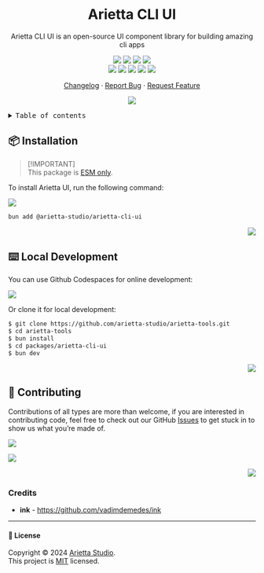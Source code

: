 <div align="center"><a name="readme-top"></a>

<h1>Arietta CLI UI</h1>

Arietta CLI UI is an open-source UI component library for building amazing cli apps

[![][npm-release-shield]][npm-release-link]
[![][github-releasedate-shield]][github-releasedate-link]
[![][github-action-test-shield]][github-action-test-link]
[![][github-action-release-shield]][github-action-release-link]<br/>
[![][github-contributors-shield]][github-contributors-link]
[![][github-forks-shield]][github-forks-link]
[![][github-stars-shield]][github-stars-link]
[![][github-issues-shield]][github-issues-link]
[![][github-license-shield]][github-license-link]

[Changelog](./CHANGELOG.md) · [Report Bug][github-issues-link] · [Request Feature][github-issues-link]

![](https://raw.githubusercontent.com/andreasbm/readme/master/assets/lines/rainbow.png)

</div>

<details>
<summary><kbd>Table of contents</kbd></summary>

#### TOC

- [📦 Installation](#-installation)
- [⌨️ Local Development](#️-local-development)
- [🤝 Contributing](#-contributing)
- [Credits](#credits)

####

</details>

## 📦 Installation

> \[!IMPORTANT]\
> This package is [ESM only](https://gist.github.com/sindresorhus/a39789f98801d908bbc7ff3ecc99d99c).

To install Arietta UI, run the following command:

[![][bun-shield]][bun-link]

```bash
bun add @arietta-studio/arietta-cli-ui
```

<div align="right">

[![][back-to-top]](#readme-top)

</div>

## ⌨️ Local Development

You can use Github Codespaces for online development:

[![][github-codespace-shield]][github-codespace-link]

Or clone it for local development:

```bash
$ git clone https://github.com/arietta-studio/arietta-tools.git
$ cd arietta-tools
$ bun install
$ cd packages/arietta-cli-ui
$ bun dev
```

<div align="right">

[![][back-to-top]](#readme-top)

</div>

## 🤝 Contributing

Contributions of all types are more than welcome, if you are interested in contributing code, feel free to check out our GitHub [Issues][github-issues-link] to get stuck in to show us what you’re made of.

[![][pr-welcome-shield]][pr-welcome-link]

[![][github-contrib-shield]][github-contrib-link]

<div align="right">

[![][back-to-top]](#readme-top)

</div>

### Credits

- **ink** - <https://github.com/vadimdemedes/ink>

---

#### 📝 License

Copyright © 2024 [Arietta Studio][profile-link]. <br />
This project is [MIT](./LICENSE) licensed.

<!-- LINK GROUP -->

[back-to-top]: https://img.shields.io/badge/-BACK_TO_TOP-151515?style=flat-square
[bun-link]: https://bun.sh
[bun-shield]: https://img.shields.io/badge/-speedup%20with%20bun-black?logo=bun&style=for-the-badge
[github-action-release-link]: https://github.com/arietta-studio/arietta-tools/actions/workflows/release.yml
[github-action-release-shield]: https://img.shields.io/github/actions/workflow/status/arietta-studio/arietta-tools/release.yml?label=release&labelColor=black&logo=githubactions&logoColor=white&style=flat-square
[github-action-test-link]: https://github.com/arietta-studio/arietta-tools/actions/workflows/test.yml
[github-action-test-shield]: https://img.shields.io/github/actions/workflow/status/arietta-studio/arietta-tools/test.yml?label=test&labelColor=black&logo=githubactions&logoColor=white&style=flat-square
[github-codespace-link]: https://codespaces.new/arietta-studio/arietta-tools
[github-codespace-shield]: https://github.com/codespaces/badge.svg
[github-contrib-link]: https://github.com/arietta-studio/arietta-tools/graphs/contributors
[github-contrib-shield]: https://contrib.rocks/image?repo=arietta-studio%2Farietta-tools
[github-contributors-link]: https://github.com/arietta-studio/arietta-tools/graphs/contributors
[github-contributors-shield]: https://img.shields.io/github/contributors/arietta-studio/arietta-tools?color=c4f042&labelColor=black&style=flat-square
[github-forks-link]: https://github.com/arietta-studio/arietta-tools/network/members
[github-forks-shield]: https://img.shields.io/github/forks/arietta-studio/arietta-tools?color=8ae8ff&labelColor=black&style=flat-square
[github-issues-link]: https://github.com/arietta-studio/arietta-tools/issues
[github-issues-shield]: https://img.shields.io/github/issues/arietta-studio/arietta-tools?color=ff80eb&labelColor=black&style=flat-square
[github-license-link]: https://github.com/arietta-studio/arietta-tools/blob/master/LICENSE
[github-license-shield]: https://img.shields.io/github/license/arietta-studio/arietta-tools?color=white&labelColor=black&style=flat-square
[github-releasedate-link]: https://github.com/arietta-studio/arietta-tools/releases
[github-releasedate-shield]: https://img.shields.io/github/release-date/arietta-studio/arietta-tools?labelColor=black&style=flat-square
[github-stars-link]: https://github.com/arietta-studio/arietta-tools/network/stargazers
[github-stars-shield]: https://img.shields.io/github/stars/arietta-studio/arietta-tools?color=ffcb47&labelColor=black&style=flat-square
[npm-release-link]: https://www.npmjs.com/package/@arietta-studio/arietta-cli-ui
[npm-release-shield]: https://img.shields.io/npm/v/@arietta-studio/arietta-cli-ui?color=369eff&labelColor=black&logo=npm&logoColor=white&style=flat-square
[pr-welcome-link]: https://github.com/arietta-studio/arietta-tools/pulls
[pr-welcome-shield]: https://img.shields.io/badge/%F0%9F%A4%AF%20PR%20WELCOME-%E2%86%92-ffcb47?labelColor=black&style=for-the-badge
[profile-link]: https://github.com/arietta-studio

